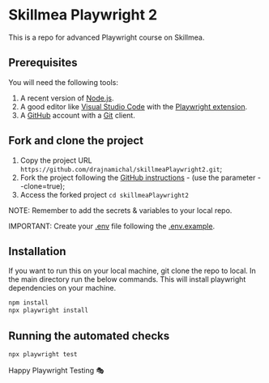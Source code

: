 # Skillmea Playwright 2

This is a repo for advanced Playwright course on Skillmea.


## Prerequisites

You will need the following tools:

1. A recent version of [Node.js]([https://nodejs.org/](https://nodejs.dev/en/learn/how-to-install-nodejs/)).
2. A good editor like [Visual Studio Code]([https://code.visualstudio.com/](https://code.visualstudio.com/learn/get-started/basics)) with the [Playwright extension](https://playwright.dev/docs/getting-started-vscode).
3. A [GitHub](https://github.com/) account with a [Git](https://git-scm.com/) client.


## Fork and clone the project

1. Copy the project URL `https://github.com/drajnamichal/skillmeaPlaywright2.git`;
1. Fork the project following the [GitHub instructions](https://docs.github.com/en/get-started/quickstart/fork-a-repo) - (use the parameter --clone=true);
1. Access the forked project `cd skillmeaPlaywright2`

NOTE: Remember to add the secrets & variables to your local repo.

IMPORTANT: Create your [.env](.env) file following the [.env.example](.env.example).


## Installation

If you want to run this on your local machine, git clone the repo to local. In the main directory run the below commands. This will install playwright dependencies on your machine.

```bash
npm install
npx playwright install
```

## Running the automated checks

```bash
npx playwright test
```

Happy Playwright Testing 🎭

